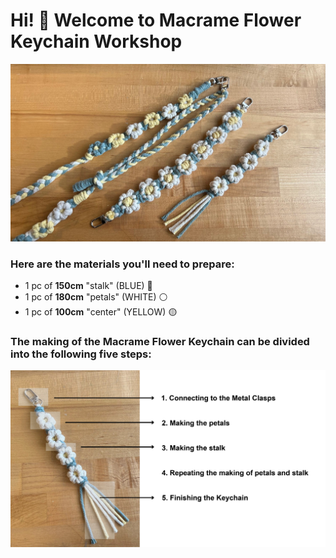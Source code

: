 # Hi! 👋 Welcome to Macrame Flower Keychain Workshop

![Macrame Flower Keychain](photo/photo_1.jpg)

### Here are the materials you'll need to prepare:

- 1 pc of **150cm** "stalk" (BLUE) 🔵
- 1 pc of **180cm** "petals" (WHITE) ⚪
- 1 pc of **100cm** "center" (YELLOW) 🟡

### The making of the Macrame Flower Keychain can be divided into the following five steps:
![five steps](photo/photo_2.jpg)
